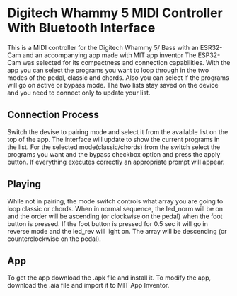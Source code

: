 # Digitech Whammy 5 MIDI Controller With Bluetooth Interface

This is a MIDI controller for the Digitech Whammy 5/ Bass with an ESR32-Cam and an accompanying app made with MIT app inventor
The ESP32-Cam was selected for its compactness and connection capabilities. 
With the app you can select the programs you want to loop through in the two modes of the pedal, classic and chords. Also you can select if the programs will go on active or bypass mode.
The two lists stay saved on the device and you need to connect only to update your list.

## Connection Process
Switch the devise to pairing mode and select it from the available list on the top of the app.
The interface will update to show the current programs in the list. For the selected mode(classic/chords) from the switch select the programs you want and the bypass checkbox option and press the apply button.
If everything executes correctly an appropriate prompt will appear.

## Playing
While not in pairing, the mode switch controls what array you are going to loop classic or chords. When in normal sequence, the led_norm will be on and the order will be ascending (or clockwise on the pedal) when the foot button is pressed. If the foot button is pressed for 0.5 sec it will go in reverse mode and the led_rev will light on. The array will be descending (or counterclockwise on the pedal).

## App
To get the app download the .apk file and install it. To modify the app, download the .aia file and import it to MIT App Inventor.

